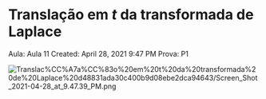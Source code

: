 # Translação em $t$ da transformada de Laplace

Aula: Aula 11
Created: April 28, 2021 9:47 PM
Prova: P1

![Translac%CC%A7a%CC%83o%20em%20$t$%20da%20transformada%20de%20Laplace%20d48831ada30c400b9d08ebe2dca94643/Screen_Shot_2021-04-28_at_9.47.39_PM.png](Translac%CC%A7a%CC%83o%20em%20$t$%20da%20transformada%20de%20Laplace%20d48831ada30c400b9d08ebe2dca94643/Screen_Shot_2021-04-28_at_9.47.39_PM.png)